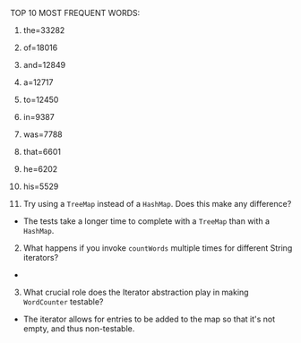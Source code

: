 TOP 10 MOST FREQUENT WORDS:
1. the=33282
2. of=18016
3. and=12849
4. a=12717
5. to=12450
6. in=9387
7. was=7788
8. that=6601
9. he=6202
10. his=5529

1. Try using a `TreeMap` instead of a `HashMap`. Does this make any difference?
  - The tests take a longer time to complete with a `TreeMap` than with a `HashMap`.
2. What happens if you invoke `countWords` multiple times for different String iterators?
  - 
3. What crucial role does the Iterator abstraction play in making `WordCounter` testable?
  - The iterator allows for entries to be added to the map so that it's not empty, and thus non-testable.
